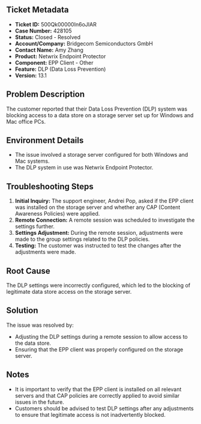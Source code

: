 ## Ticket Metadata
- **Ticket ID:** 500Qk00000In6oJIAR
- **Case Number:** 428105
- **Status:** Closed - Resolved
- **Account/Company:** Bridgecom Semiconductors GmbH
- **Contact Name:** Amy Zhang
- **Product:** Netwrix Endpoint Protector
- **Component:** EPP Client - Other
- **Feature:** DLP (Data Loss Prevention)
- **Version:** 13.1

## Problem Description
The customer reported that their Data Loss Prevention (DLP) system was blocking access to a data store on a storage server set up for Windows and Mac office PCs.

## Environment Details
- The issue involved a storage server configured for both Windows and Mac systems.
- The DLP system in use was Netwrix Endpoint Protector.

## Troubleshooting Steps
1. **Initial Inquiry:** The support engineer, Andrei Pop, asked if the EPP client was installed on the storage server and whether any CAP (Content Awareness Policies) were applied.
2. **Remote Connection:** A remote session was scheduled to investigate the settings further.
3. **Settings Adjustment:** During the remote session, adjustments were made to the group settings related to the DLP policies.
4. **Testing:** The customer was instructed to test the changes after the adjustments were made.

## Root Cause
The DLP settings were incorrectly configured, which led to the blocking of legitimate data store access on the storage server.

## Solution
The issue was resolved by:
- Adjusting the DLP settings during a remote session to allow access to the data store.
- Ensuring that the EPP client was properly configured on the storage server.

## Notes
- It is important to verify that the EPP client is installed on all relevant servers and that CAP policies are correctly applied to avoid similar issues in the future.
- Customers should be advised to test DLP settings after any adjustments to ensure that legitimate access is not inadvertently blocked.